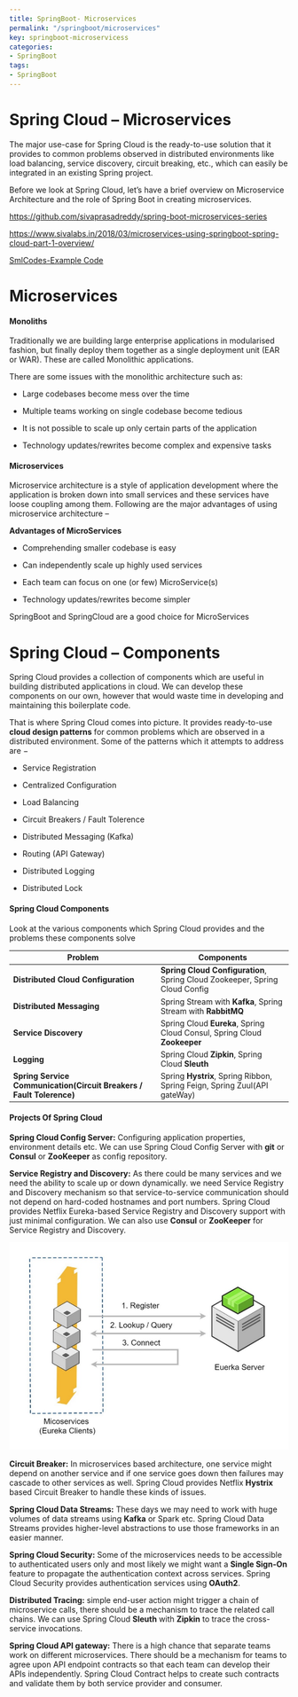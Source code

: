 ```yaml
---
title: SpringBoot- Microservices
permalink: "/springboot/microservices"
key: springboot-microservicess
categories:
- SpringBoot
tags:
- SpringBoot
---
```


# Spring Cloud – Microservices

The major use-case for Spring Cloud is the ready-to-use solution that it
provides to common problems observed in distributed environments like load
balancing, service discovery, circuit breaking, etc., which can easily be
integrated in an existing Spring project.

Before we look at Spring Cloud, let’s have a brief overview on Microservice
Architecture and the role of Spring Boot in creating microservices.

<https://github.com/sivaprasadreddy/spring-boot-microservices-series>

<https://www.sivalabs.in/2018/03/microservices-using-springboot-spring-cloud-part-1-overview/>

<a href="https://github.com/smlcodes/IDAAMMicroServices" target="_blank">SmlCodes-Example Code</a>

# Microservices

#### Monoliths

Traditionally we are building large enterprise applications in modularised
fashion, but finally deploy them together as a single deployment unit (EAR or
WAR). These are called Monolithic applications.

There are some issues with the monolithic architecture such as:

-   Large codebases become mess over the time

-   Multiple teams working on single codebase become tedious

-   It is not possible to scale up only certain parts of the application

-   Technology updates/rewrites become complex and expensive tasks

#### Microservices

Microservice architecture is a style of application development where the
application is broken down into small services and these services have loose
coupling among them. Following are the major advantages of using microservice
architecture –

**Advantages of MicroServices**

-   Comprehending smaller codebase is easy

-   Can independently scale up highly used services

-   Each team can focus on one (or few) MicroService(s)

-   Technology updates/rewrites become simpler

SpringBoot and SpringCloud are a good choice for MicroServices

# Spring Cloud – Components

Spring Cloud provides a collection of components which are useful in building
distributed applications in cloud. We can develop these components on our own,
however that would waste time in developing and maintaining this boilerplate
code.

That is where Spring Cloud comes into picture. It provides ready-to-use **cloud
design patterns** for common problems which are observed in a distributed
environment. Some of the patterns which it attempts to address are −

-   Service Registration

-   Centralized Configuration

-   Load Balancing

-   Circuit Breakers / Fault Tolerence

-   Distributed Messaging (Kafka)

-   Routing (API Gateway)

-   Distributed Logging

-   Distributed Lock

#### Spring Cloud Components

Look at the various components which Spring Cloud provides and the problems
these components solve

| **Problem**                                                          | **Components**                                                              |
|----------------------------------------------------------------------|-----------------------------------------------------------------------------|
| **Distributed Cloud Configuration**                                  | **Spring Cloud Configuration**, Spring Cloud Zookeeper, Spring Cloud Config |
| **Distributed Messaging**                                            | Spring Stream with **Kafka**, Spring Stream with **RabbitMQ**               |
| **Service Discovery**                                                | Spring Cloud **Eureka**, Spring Cloud Consul, Spring Cloud **Zookeeper**    |
| **Logging**                                                          | Spring Cloud **Zipkin**, Spring Cloud **Sleuth**                            |
| **Spring Service Communication(Circuit Breakers / Fault Tolerence)** | Spring **Hystrix**, Spring Ribbon, Spring Feign, Spring Zuul(API gateWay)   |

#### Projects Of Spring Cloud

**Spring Cloud Config Server:** Configuring application properties, environment
details etc. We can use Spring Cloud Config Server with **git** or **Consul** or
**ZooKeeper** as config repository.

**Service Registry and Discovery:** As there could be many services and we need
the ability to scale up or down dynamically. we need Service Registry and
Discovery mechanism so that service-to-service communication should not depend
on hard-coded hostnames and port numbers. Spring Cloud provides Netflix
Eureka-based Service Registry and Discovery support with just minimal
configuration. We can also use **Consul** or **ZooKeeper** for Service Registry
and Discovery.

![](media/d2c3a6581f0b5b26982c5ac550c8d057.jpeg)

**Circuit Breaker:** In microservices based architecture, one service might
depend on another service and if one service goes down then failures may cascade
to other services as well. Spring Cloud provides Netflix **Hystrix** based
Circuit Breaker to handle these kinds of issues.

**Spring Cloud Data Streams:** These days we may need to work with huge volumes
of data streams using **Kafka** or Spark etc. Spring Cloud Data Streams provides
higher-level abstractions to use those frameworks in an easier manner.

**Spring Cloud Security:** Some of the microservices needs to be accessible to
authenticated users only and most likely we might want a **Single Sign-On**
feature to propagate the authentication context across services. Spring Cloud
Security provides authentication services using **OAuth2**.

**Distributed Tracing:** simple end-user action might trigger a chain of
microservice calls, there should be a mechanism to trace the related call
chains. We can use Spring Cloud **Sleuth** with **Zipkin** to trace the
cross-service invocations.

**Spring Cloud API gateway:** There is a high chance that separate teams work on
different microservices. There should be a mechanism for teams to agree upon API
endpoint contracts so that each team can develop their APIs independently.
Spring Cloud Contract helps to create such contracts and validate them by both
service provider and consumer.
